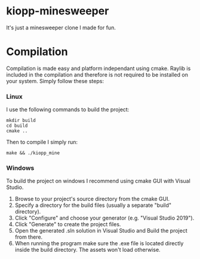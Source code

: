 # kiopp-minesweeper
It's just a minesweeper clone I made for fun.

# Compilation
Compilation is made easy and platform independant using cmake. Raylib is included in the compilation and therefore is not required to be installed on your system. Simply follow these steps:

### Linux
I use the following commands to build the project:
```
mkdir build
cd build
cmake ..
```
Then to compile I simply run:
```
make && ./kiopp_mine
```
### Windows
To build the project on windows I recommend using cmake GUI with Visual Studio.
1. Browse to your project's source directory from the cmake GUI.
2. Specify a directory for the build files (usually a separate "build" directory).   
3. Click "Configure" and choose your generator (e.g. "Visual Studio 2019").
4. Click "Generate" to create the project files.
5. Open the generated .sln solution in Visual Studio and Build the project from there.
6. When running the program make sure the .exe file is located directly inside the build directory. The assets won't load otherwise.
